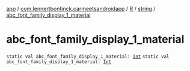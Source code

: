 [app](../../../index.md) / [com.lennertbontinck.carmeetsandroidapp](../../index.md) / [R](../index.md) / [string](index.md) / [abc_font_family_display_1_material](./abc_font_family_display_1_material.md)

# abc_font_family_display_1_material

`static val abc_font_family_display_1_material: `[`Int`](https://kotlinlang.org/api/latest/jvm/stdlib/kotlin/-int/index.html)
`static val abc_font_family_display_1_material: `[`Int`](https://kotlinlang.org/api/latest/jvm/stdlib/kotlin/-int/index.html)
